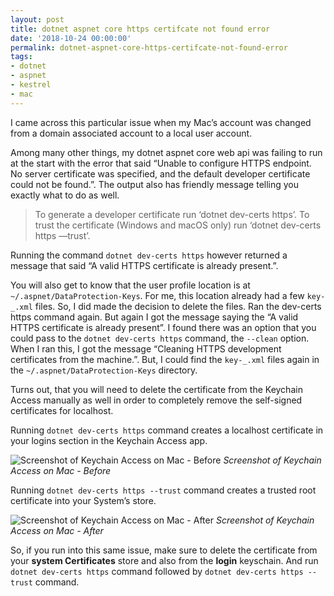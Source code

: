 ```yaml
---
layout: post
title: dotnet aspnet core https certifcate not found error
date: '2018-10-24 00:00:00'
permalink: dotnet-aspnet-core-https-certifcate-not-found-error
tags:
- dotnet
- aspnet
- kestrel
- mac
---
```


I came across this particular issue when my Mac’s account was changed from a 
domain associated account to a local user account.

Among many other things, my dotnet aspnet core web api was failing to run at 
the start with the error that said “Unable to configure HTTPS endpoint. No 
server certificate was specified, and the default developer certificate could 
not be found.”. The output also has friendly message telling you exactly what 
to do as well.

> To generate a developer certificate run ‘dotnet dev-certs https’. To trust 
the certificate (Windows and macOS only) run ‘dotnet dev-certs https —trust’.

Running the command `dotnet dev-certs https` however returned a message that 
said “A valid HTTPS certificate is already present.”.

You will also get to know that the user profile location is at 
`~/.aspnet/DataProtection-Keys`. For me, this location already had a few 
`key-_.xml` files. So, I did made the decision to delete the files. Ran the 
dev-certs https command again. But again I got the message saying the 
“A valid HTTPS certificate is already present”. I found there was an option 
that you could pass to the `dotnet dev-certs https` command, the `--clean` 
option. When I ran this, I got the message “Cleaning HTTPS development 
certificates from the machine.”. But, I could find the `key-_.xml` files again 
in the `~/.aspnet/DataProtection-Keys` directory.

Turns out, that you will need to delete the certificate from the Keychain 
Access manually as well in order to completely remove the self-signed 
certificates for localhost.

Running `dotnet dev-certs https` command creates a localhost certificate in 
your logins section in the Keychain Access app.

![Screenshot of Keychain Access on Mac - Before][img_key_b4]
*Screenshot of Keychain Access on Mac - Before*

Running `dotnet dev-certs https --trust` command creates a trusted root 
certificate into your System’s store.

![Screenshot of Keychain Access on Mac - After][img_key_aft]
*Screenshot of Keychain Access on Mac - After*

So, if you run into this same issue, make sure to delete the certificate from 
your **system Certificates** store and also from the **login** keyschain. 
And run `dotnet dev-certs https` command followed by 
`dotnet dev-certs https --trust` command.

[img_key_b4]: <https://res.cloudinary.com/chekkan/image/upload/v1549403307/Screen_Shot_2018-10-24_at_10.23.08_lf0edr.png>
[img_key_aft]: <https://res.cloudinary.com/chekkan/image/upload/v1549403307/Screen_Shot_2018-10-24_at_10.24.49_g7i9ah.png>

